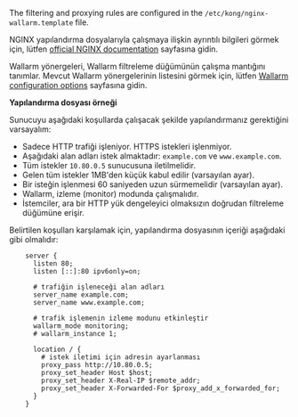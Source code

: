 The filtering and proxying rules are configured in the `/etc/kong/nginx-wallarm.template` file.

NGINX yapılandırma dosyalarıyla çalışmaya ilişkin ayrıntılı bilgileri görmek için, lütfen [official NGINX documentation](https://nginx.org/en/docs/beginners_guide.html) sayfasına gidin.

Wallarm yönergeleri, Wallarm filtreleme düğümünün çalışma mantığını tanımlar. Mevcut Wallarm yönergelerinin listesini görmek için, lütfen [Wallarm configuration options](../admin-en/configure-parameters-en.md) sayfasına gidin.

**Yapılandırma dosyası örneği**

Sunucuyu aşağıdaki koşullarda çalışacak şekilde yapılandırmanız gerektiğini varsayalım:
* Sadece HTTP trafiği işleniyor. HTTPS istekleri işlenmiyor.
* Aşağıdaki alan adları istek almaktadır: `example.com` ve `www.example.com`.
* Tüm istekler `10.80.0.5` sunucusuna iletilmelidir.
* Gelen tüm istekler 1MB'den küçük kabul edilir (varsayılan ayar).
* Bir isteğin işlenmesi 60 saniyeden uzun sürmemelidir (varsayılan ayar).
* Wallarm, izleme (monitor) modunda çalışmalıdır.
* İstemciler, ara bir HTTP yük dengeleyici olmaksızın doğrudan filtreleme düğümüne erişir.

Belirtilen koşulları karşılamak için, yapılandırma dosyasının içeriği aşağıdaki gibi olmalıdır:

```
    server {
      listen 80;
      listen [::]:80 ipv6only=on;

      # trafiğin işleneceği alan adları
      server_name example.com; 
      server_name www.example.com;

      # trafik işlemenin izleme modunu etkinleştir
      wallarm_mode monitoring; 
      # wallarm_instance 1;

      location / {
        # istek iletimi için adresin ayarlanması
        proxy_pass http://10.80.0.5; 
        proxy_set_header Host $host;
        proxy_set_header X-Real-IP $remote_addr;
        proxy_set_header X-Forwarded-For $proxy_add_x_forwarded_for;
      }
    }
```